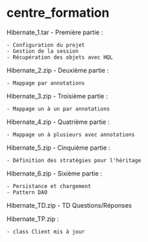 # centre_formation

Hibernate_1.tar - Première partie :

    - Configuration du projet
    - Gestion de la session
    - Récupération des objets avec HQL

Hibernate_2.zip - Deuxième partie :

    - Mappage par annotations

Hibernate_3.zip - Troisième partie :

    - Mappage un à un par annotations

Hibernate_4.zip - Quatrième partie :

    - Mappage un à plusieurs avec annotations


Hibernate_5.zip - Cinquième partie :

    - Définition des stratégies pour l'héritage

Hibernate_6.zip - Sixième partie :

    - Persistance et chargement
    - Pattern DAO

Hibernate_TD.zip - TD Questions/Réponses

Hibernate_TP.zip :

    - class Client mis à jour

